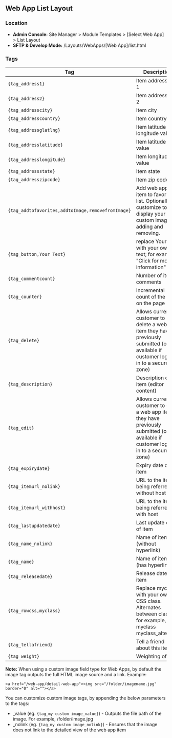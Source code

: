 ## Web App List Layout

### Location
* **Admin Console:** Site Manager > Module Templates > [Select Web App] > List Layout
* **SFTP & Develop Mode:** /Layouts/WebApps/[Web App]/list.html

### Tags

Tag | Description
-------------- | -------------
`{tag_address1}` |   Item address line 1
`{tag_address2}` |	 Item address line 2
`{tag_addresscity}` |	 Item city
`{tag_addresscountry}` |	 Item country
`{tag_addressglatlng}` |	 Item latitude and longitude values
`{tag_addresslatitude}` |	 Item latitude value
`{tag_addresslongitude}` |	 Item longitude value
`{tag_addressstate}` |	 Item state
`{tag_addresszipcode}` |	 Item zip code
`{tag_addtofavorites,addtoImage,removefromImage}` |	Add web app item to favorites list. Optionally customize to display your own custom image for adding and removing.
`{tag_button,Your Text}` |	replace Your Text with your own text; for example, "Click for more information"
`{tag_commentcount}` |	 Number of item comments
`{tag_counter}` |	Incremental count of the item on the page
`{tag_delete}` |	Allows current customer to delete a web app item they have previously submitted (only available if customer logged in to a secure zone)
`{tag_description}` |	Description of item (editor content)
`{tag_edit}` |	Allows current customer to edit a web app item they have previously submitted (only available if customer logged in to a secure zone)
`{tag_expirydate}` |	Expiry date of item
`{tag_itemurl_nolink}` |	URL to the item being referred, without host
`{tag_itemurl_withhost}` |	URL to the item being referred, with host
`{tag_lastupdatedate}` |	Last update date of item
`{tag_name_nolink}` |	Name of item (without hyperlink)
`{tag_name}` |	Name of item (has hyperlink)
`{tag_releasedate}` |	Release date of item
`{tag_rowcss,myclass}` |	Replace myclass with your own CSS class. Alternates between classes, for example, myclass myclass_alternate
`{tag_tellafriend}` |	Tell a friend about this item
`{tag_weight}` |	Weighting of item

**Note:** When using a custom image field type for Web Apps, by default the image tag outputs the full HTML image source and a link. Example:

`<a href="/web-app/detail-web-app"><img src="/folder/imagename.jpg" border="0" alt=""></a>`

You can customize custom image tags, by appending the below parameters to the tags:

* _value (eg. `{tag_my custom image_value}`) - Outputs the file path of the image. For example, /folder/image.jpg
* _nolink (eg. `{tag_my custom image_nolink}`) - Ensures that the image does not link to the detailed view of the web app item
